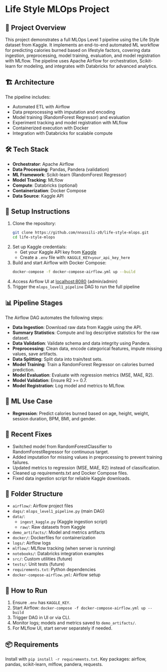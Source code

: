 # Life Style MLOps Project

## 🧠 Project Overview
This project demonstrates a full MLOps Level 1 pipeline using the Life Style dataset from Kaggle. It implements an end-to-end automated ML workflow for predicting calories burned based on lifestyle factors, covering data ingestion, preprocessing, model training, evaluation, and model registration with MLflow. The pipeline uses Apache Airflow for orchestration, Scikit-learn for modeling, and integrates with Databricks for advanced analytics.

## 🏗️ Architecture
The pipeline includes:
- Automated ETL with Airflow
- Data preprocessing with imputation and encoding
- Model training (RandomForest Regressor) and evaluation
- Experiment tracking and model registration with MLflow
- Containerized execution with Docker
- Integration with Databricks for scalable compute

## 🛠️ Tech Stack
- **Orchestrator**: Apache Airflow  
- **Data Processing**: Pandas, Pandera (validation)  
- **ML Framework**: Scikit-learn (RandomForest Regressor)  
- **Model Tracking**: MLflow  
- **Compute**: Databricks (optional)  
- **Containerization**: Docker Compose  
- **Data Source**: Kaggle API  

## 🚀 Setup Instructions
1. Clone the repository:
   ```bash
   git clone https://github.com/nnassili-z0/life-style-mlops.git
   cd life-style-mlops
   ```
2. Set up Kaggle credentials:
   - Get your Kaggle API key from [Kaggle](https://www.kaggle.com/account)
   - Create a `.env` file with: `KAGGLE_KEY=your_api_key_here`
3. Build and start Airflow with Docker Compose:
   ```bash
   docker-compose -f docker-compose-airflow.yml up --build
   ```
4. Access Airflow UI at [localhost:8080](http://localhost:8080) (admin/admin)
5. Trigger the `mlops_level1_pipeline` DAG to run the full pipeline

## 📊 Pipeline Stages
The Airflow DAG automates the following steps:
- **Data Ingestion**: Download raw data from Kaggle using the API.
- **Summary Statistics**: Compute and log descriptive statistics for the raw dataset.
- **Data Validation**: Validate schema and data integrity using Pandera.
- **Preprocessing**: Clean data, encode categorical features, impute missing values, save artifacts.
- **Data Splitting**: Split data into train/test sets.
- **Model Training**: Train a RandomForest Regressor on calories burned prediction.
- **Model Evaluation**: Evaluate with regression metrics (MSE, MAE, R2).
- **Model Validation**: Ensure R2 >= 0.7.
- **Model Registration**: Log model and metrics to MLflow.

## 🧩 ML Use Case
- **Regression**: Predict calories burned based on age, height, weight, session duration, BPM, BMI, and gender.

## 🔧 Recent Fixes
- Switched model from RandomForestClassifier to RandomForestRegressor for continuous target.
- Added imputation for missing values in preprocessing to prevent training failures.
- Updated metrics to regression (MSE, MAE, R2) instead of classification.
- Cleaned up requirements.txt and Docker Compose files.
- Fixed data ingestion script for reliable Kaggle downloads.

## 📁 Folder Structure
- `airflow/`: Airflow project files
- `dags/`: `mlops_level1_pipeline.py` (main DAG)
- `data/`: 
  - `ingest_kaggle.py` (Kaggle ingestion script)
  - `raw/`: Raw datasets from Kaggle
- `demo_artifacts/`: Model and metrics artifacts
- `docker/`: Dockerfiles for containerization
- `logs/`: Airflow logs
- `mlflow/`: MLflow tracking (when server is running)
- `notebooks/`: Databricks integration examples
- `src/`: Custom utilities (future)
- `tests/`: Unit tests (future)
- `requirements.txt`: Python dependencies
- `docker-compose-airflow.yml`: Airflow setup

## 📝 How to Run
1. Ensure `.env` has `KAGGLE_KEY`.
2. Start Airflow: `docker-compose -f docker-compose-airflow.yml up --build`
3. Trigger DAG in UI or via CLI.
4. Monitor logs; models and metrics saved to `demo_artifacts/`.
5. For MLflow UI, start server separately if needed.

## 📦 Requirements
Install with `pip install -r requirements.txt`. Key packages: airflow, pandas, scikit-learn, mlflow, pandera, requests.